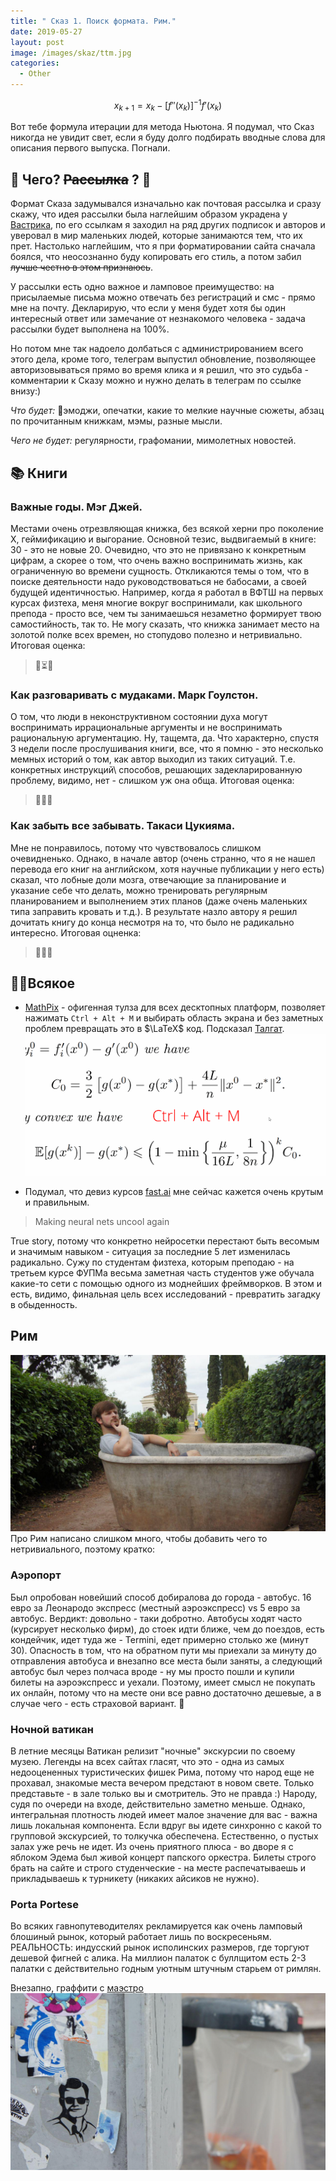 ```yaml
---
title: " Сказ 1. Поиск формата. Рим."
date: 2019-05-27
layout: post
image: /images/skaz/ttm.jpg
categories:
  - Other
---
```


$$
x_{k+1} = x_k - \left[f''(x_k)\right]^{-1} f'(x_k)
$$

Вот тебе формула итерации для метода Ньютона. Я подумал, что Сказ никогда не увидит свет, если я буду долго подбирать вводные слова для описания первого выпуска. Погнали.

## 👴 Чего? ~~Рассылка~~ ?  🧓

Формат Сказа задумывался изначально как почтовая рассылка и сразу скажу, что идея рассылки была наглейшим образом украдена у [Вастрика](https://vas3k.ru/inside/), по его ссылкам я заходил на ряд других подписок и авторов и уверовал в мир маленьких людей, которые занимаются тем, что их прет. Настолько наглейшим, что я при форматировании сайта сначала боялся, что неосознанно буду копировать его стиль, а потом забил ~~лучше честно в этом признаюсь~~.

У рассылки есть одно важное и ламповое преимущество: на присылаемые письма можно отвечать без регистраций и смс - прямо мне на почту. Декларирую, что если у меня будет хотя бы один интересный ответ или замечание от незнакомого человека - задача рассылки будет выполнена на 100%. 

Но потом мне так надоело долбаться с администрированием всего этого дела, кроме того, телеграм выпустил обновление, позволяющее авторизовываться прямо во время клика и я решил, что это судьба - комментарии к Сказу можно и нужно делать в телеграм по ссылке внизу:)

*Что будет:* 💅эмоджи, опечатки, какие то мелкие научные сюжеты, абзац по прочитанным книжкам, мэмы, разные мысли.

*Чего не будет:* регулярности, графомании, мимолетных новостей.

## 📚 Книги
### Важные годы. Мэг Джей.

Местами очень отрезвляющая книжка, без всякой херни про поколение X, геймификацию и выгорание. Основной тезис, выдвигаемый в книге: 30 - это не новые 20. Очевидно, что это не привязано к конкретным цифрам, а скорее о том, что очень важно воспринимать жизнь, как ограниченную во времени сущность. Откликаются темы о том, что в поиске деятельности надо руководствоваться не бабосами, а своей будущей идентичностью. Например, когда я работал в ВФТШ на первых курсах физтеха, меня многие вокруг воспринимали, как школьного препода - просто все, чем ты занимаешься незаметно формирует твою самостийность, так то.
Не могу сказать, что книжка занимает место на золотой полке всех времен, но стопудово полезно и нетривиально.
Итоговая оценка: 
> 🤔⏳🚿

### Как разговаривать с мудаками. Марк Гоулстон.

О том, что люди в неконструктивном состоянии духа могут воспринимать иррациональные аргументы и не воспринимать рациональную аргументацию. Ну, тащемта, да. Что характерно, спустя 3 недели после прослушивания книги, все, что я помню - это несколько мемных историй о том, как автор выходил из таких ситуаций. Т.е. конкретных инструкций\ способов, решающих задекларированную проблему, видимо, нет - слишком уж она обща.
Итоговая оценка:
> 🎠🎉🎃

### Как забыть все забывать. Такаси Цукияма.
Мне не понравилось, потому что чувствовалось слишком очевидненько. Однако, в начале автор (очень странно, что я не нашел перевода его книг на английском, хотя научные публикации у него есть) сказал, что лобные доли мозга, отвечающие за планирование и указание себе что делать, можно тренировать регулярным планированием и выполнением этих планов (даже очень маленьких типа заправить кровать и т.д.). В результате назло автору я решил дочитать книгу до конца несмотря на то, что было не радикально интересно.
Итоговая оцненка: 
> 🧠😒📅

## 🐱‍👤Всякое

* [MathPix](https://mathpix.com/) - офигенная тулза для всех десктопных платформ, позволяет нажимать `Ctrl + Alt + M` и выбирать область экрана и без заметных проблем превращать это в $\LaTeX$ код. Подсказал [Талгат](https://vk.com/daulbaev).
![](/images/skaz/mathpix.gif)

* Подумал, что девиз курсов [fast.ai](https://www.fast.ai/) мне сейчас кажется очень крутым и правильным.

> Making neural nets uncool again

True story, потому что конкретно нейросетки перестают быть весомым и значимым навыком - ситуация за последние 5 лет изменилась радикально. Сужу по студентам физтеха, которым преподаю - на третьем курсе ФУПМа весьма заметная часть студентов уже обучала какие-то сети с помощью одного из моднейших фреймворков. В этом и есть, видимо, финальная цель всех исследований - превратить загадку в обыденность.

## Рим
![](/images/skaz/roma.jpg)
Про Рим написано слишком много, чтобы добавить чего то нетривиального, поэтому кратко:

### Аэропорт

Был опробован новейший способ добиралова до города - автобус. 16 евро за Леонародо экспресс (местный аэроэкспресс) vs 5 евро за автобус. Вердикт: довольно - таки добротно. Автобусы ходят часто (курсирует несколько фирм), до стоек идти ближе, чем до поездов, есть кондейчик, идет туда же - Termini, едет примерно столько же (минут 30). Опасность в том, что на обратном пути мы приехали за минуту до отправления автобуса и внезапно все места были заняты, а следующий автобус был через полчаса вроде - ну мы просто пошли и купили билеты на аэроэкспресс и уехали. Поэтому, имеет смысл не покупать их онлайн, потому что на месте они все равно достаточно дешевые, а в случае чего - есть страховой вариант. 🎠

### Ночной ватикан

В летние месяцы Ватикан релизит "ночные" экскурсии по своему музею. Легенды на всех сайтах гласят, что это - одна из самых недооцененных туристических фишек Рима, потому что народ еще не прохавал, знакомые места вечером предстают в новом свете. Только представьте - в зале только вы и смотритель. Это не правда :) Народу, судя по очереди на входе, действительно заметно меньше. Однако, интегральная плотность людей имеет малое значение для вас - важна лишь локальная компонента. Если вдруг вы идете синхронно с какой то групповой экскурсией, то толкучка обеспечена. Естественно, о пустых залах уже речь не идет. Из очень приятного плюса - во дворе я с яблоком Эдема был живой концерт папского оркестра. Билеты строго брать на сайте и строго студенческие - на месте распечатываешь и прикладываешь к турникету (никаких айсиков не нужно).

### Porta Portese

Во всяких гавнопутеводителях рекламируется как очень ламповый блошиный рынок, который работает лишь по воскресеньям. РЕАЛЬНОСТЬ: индусский рынок исполинских размеров, где торгуют дешевой фигней с алика. На миллион палаток с буллщитом есть 2-3 палатки с действительно годным уютным штучным старьем от римлян.

Внезапно, граффити с [маэстро](https://www.youtube.com/watch?v=OvBmwjh-oqw)
![](/images/skaz/ponas.jpg)